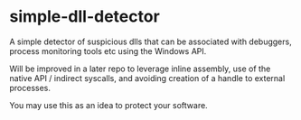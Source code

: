 # simple-dll-detector
A simple detector of suspicious dlls that can be associated with debuggers, process monitoring tools etc using the Windows API.

Will be improved in a later repo to leverage inline assembly, use of the native API / indirect syscalls, and avoiding creation of a handle to external processes. 

You may use this as an idea to protect your software.
